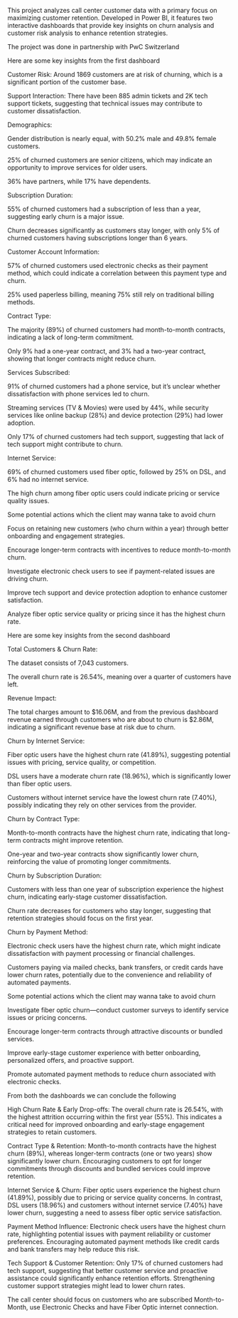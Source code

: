 This project analyzes call center customer data with a primary focus on maximizing customer retention. Developed in Power BI, it features two interactive dashboards that provide key insights on churn analysis and customer risk analysis to enhance retention strategies.       

The project was done in partnership with PwC Switzerland

Here are some key insights from the first dashboard

Customer Risk: Around 1869 customers are at risk of churning, which is a significant portion of the customer base.

Support Interaction: There have been 885 admin tickets and 2K tech support tickets, suggesting that technical issues may contribute to customer dissatisfaction.

Demographics:

Gender distribution is nearly equal, with 50.2% male and 49.8% female customers.

25% of churned customers are senior citizens, which may indicate an opportunity to improve services for older users.

36% have partners, while 17% have dependents.

Subscription Duration:

55% of churned customers had a subscription of less than a year, suggesting early churn is a major issue.

Churn decreases significantly as customers stay longer, with only 5% of churned customers having subscriptions longer than 6 years.

Customer Account Information:

57% of churned customers used electronic checks as their payment method, which could indicate a correlation between this payment type and churn.

25% used paperless billing, meaning 75% still rely on traditional billing methods.

Contract Type:

The majority (89%) of churned customers had month-to-month contracts, indicating a lack of long-term commitment.

Only 9% had a one-year contract, and 3% had a two-year contract, showing that longer contracts might reduce churn.

Services Subscribed:

91% of churned customers had a phone service, but it’s unclear whether dissatisfaction with phone services led to churn.

Streaming services (TV & Movies) were used by 44%, while security services like online backup (28%) and device protection (29%) had lower adoption.

Only 17% of churned customers had tech support, suggesting that lack of tech support might contribute to churn.

Internet Service:

69% of churned customers used fiber optic, followed by 25% on DSL, and 6% had no internet service.

The high churn among fiber optic users could indicate pricing or service quality issues.

Some potential actions which the client may wanna take to avoid churn

Focus on retaining new customers (who churn within a year) through better onboarding and engagement strategies.

Encourage longer-term contracts with incentives to reduce month-to-month churn.

Investigate electronic check users to see if payment-related issues are driving churn.

Improve tech support and device protection adoption to enhance customer satisfaction.

Analyze fiber optic service quality or pricing since it has the highest churn rate.

Here are some key insights from the second dashboard

Total Customers & Churn Rate:

The dataset consists of 7,043 customers.

The overall churn rate is 26.54%, meaning over a quarter of customers have left.

Revenue Impact:

The total charges amount to $16.06M, and from the previous dashboard revenue earned through customers who are about to churn is $2.86M, indicating a significant revenue base at risk due to churn.

Churn by Internet Service:

Fiber optic users have the highest churn rate (41.89%), suggesting potential issues with pricing, service quality, or competition.

DSL users have a moderate churn rate (18.96%), which is significantly lower than fiber optic users.

Customers without internet service have the lowest churn rate (7.40%), possibly indicating they rely on other services from the provider.

Churn by Contract Type:

Month-to-month contracts have the highest churn rate, indicating that long-term contracts might improve retention.

One-year and two-year contracts show significantly lower churn, reinforcing the value of promoting longer commitments.

Churn by Subscription Duration:

Customers with less than one year of subscription experience the highest churn, indicating early-stage customer dissatisfaction.

Churn rate decreases for customers who stay longer, suggesting that retention strategies should focus on the first year.

Churn by Payment Method:

Electronic check users have the highest churn rate, which might indicate dissatisfaction with payment processing or financial challenges.

Customers paying via mailed checks, bank transfers, or credit cards have lower churn rates, potentially due to the convenience and reliability of automated payments.

Some potential actions which the client may wanna take to avoid churn

Investigate fiber optic churn—conduct customer surveys to identify service issues or pricing concerns.

Encourage longer-term contracts through attractive discounts or bundled services.

Improve early-stage customer experience with better onboarding, personalized offers, and proactive support.

Promote automated payment methods to reduce churn associated with electronic checks.

From both the dashboards we can conclude the following

High Churn Rate & Early Drop-offs: The overall churn rate is 26.54%, with the highest attrition occurring within the first year (55%). This indicates a critical need for improved onboarding and early-stage engagement strategies to retain customers.

Contract Type & Retention: Month-to-month contracts have the highest churn (89%), whereas longer-term contracts (one or two years) show significantly lower churn. Encouraging customers to opt for longer commitments through discounts and bundled services could improve retention.

Internet Service & Churn: Fiber optic users experience the highest churn (41.89%), possibly due to pricing or service quality concerns. In contrast, DSL users (18.96%) and customers without internet service (7.40%) have lower churn, suggesting a need to assess fiber optic service satisfaction.

Payment Method Influence: Electronic check users have the highest churn rate, highlighting potential issues with payment reliability or customer preferences. Encouraging automated payment methods like credit cards and bank transfers may help reduce this risk.

Tech Support & Customer Retention: Only 17% of churned customers had tech support, suggesting that better customer service and proactive assistance could significantly enhance retention efforts. Strengthening customer support strategies might lead to lower churn rates.

The call center should focus on customers who are subscribed Month-to-Month, use Electronic Checks and have Fiber Optic internet connection.

